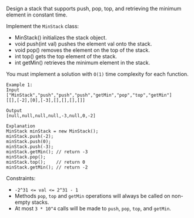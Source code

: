 Design a stack that supports push, pop, top, and retrieving the minimum element in constant time.

Implement the `MinStack` class:

- MinStack() initializes the stack object.
- void push(int val) pushes the element val onto the stack.
- void pop() removes the element on the top of the stack.
- int top() gets the top element of the stack.
- int getMin() retrieves the minimum element in the stack.

You must implement a solution with `O(1)` time complexity for each function.


```
Example 1:
Input
["MinStack","push","push","push","getMin","pop","top","getMin"]
[[],[-2],[0],[-3],[],[],[],[]]

Output
[null,null,null,null,-3,null,0,-2]

Explanation
MinStack minStack = new MinStack();
minStack.push(-2);
minStack.push(0);
minStack.push(-3);
minStack.getMin(); // return -3
minStack.pop();
minStack.top();    // return 0
minStack.getMin(); // return -2
```

Constraints:

- `-2^31 <= val <= 2^31 - 1`
- Methods `pop`, `top` and `getMin` operations will always be called on non-empty stacks.
- At most `3 * 10^4` calls will be made to `push`, `pop`, `top`, and `getMin`.